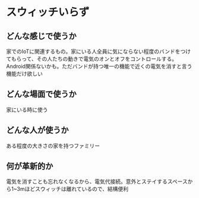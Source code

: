 # スウィッチいらず

## どんな感じで使うか
家でのIoTに関連するもの。家にいる人全員に気にならない程度のバンドをつけてもらって、その人たちの動きで電気のオンとオフをコントロールする。Android関係ないかも。ただバンドが持つ唯一の機能で近くの電気を消すと言う機能だけ欲しい

## どんな場面で使うか
家にいる時に使う

## どんな人が使うか
ある程度の大きさの家を持つファミリー

## 何が革新的か
電気を消すことも忘れなくなるから、電気代接続。意外とステイするスペースから1~3mほどスウィッチは離れているので、結構便利